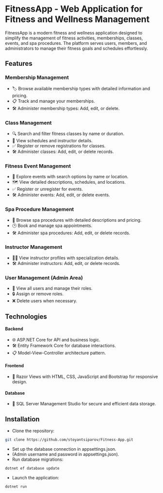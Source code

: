 # FitnessApp - Web Application for Fitness and Wellness Management

FitnessApp is a modern fitness and wellness application designed to simplify the management of fitness activities, memberships, classes, events, and spa procedures. The platform serves users, members, and administrators to manage their fitness goals and schedules effortlessly.

## Features

### Membership Management
* 🏷 Browse available membership types with detailed information and pricing.
* 📋 Track and manage your memberships.
* 🛠 Administer membership types: Add, edit, or delete.
### Class Management
* 🔍 Search and filter fitness classes by name or duration.
* 📅 View schedules and instructor details.
* ✅ Register or remove registrations for classes.
* 🛠 Administer classes: Add, edit, or delete records.
### Fitness Event Management
* 🌟 Explore events with search options by name or location.
* 🗺 View detailed descriptions, schedules, and locations.
* ✅ Register or unregister for events.
* 🛠 Administer events: Add, edit, or delete events.
### Spa Procedure Management
* 💆 Browse spa procedures with detailed descriptions and pricing.
* 🕒 Book and manage spa appointments.
* 🛠 Administer spa procedures: Add, edit, or delete records.
### Instructor Management
* 👩‍🏫 View instructor profiles with specialization details.
* 🛠 Administer instructors: Add, edit, or delete records.
### User Management (Admin Area)
* 👥 View all users and manage their roles.
* 🔒 Assign or remove roles.
* ❌ Delete users when necessary.

## Technologies
#### Backend
* 🌐 ASP.NET Core for API and business logic.
* 🛠 Entity Framework Core for database interactions.
* 📋 Model-View-Controller architecture pattern.
#### Frontend
* 🎨 Razor Views with HTML, CSS, JavaScript and Bootstrap for responsive design.
#### Database
* 💾 SQL Server Management Studio for secure and efficient data storage.
## Installation
* Clone the repository:
```bash
git clone https://github.com/stoyantsiparov/Fitness-App.git
```
* Set up the database connection in appsettings.json.
* (Admin username and password in appsettings.json).
* Run database migrations:
```bash
dotnet ef database update
```
* Launch the application:
```bash
dotnet run
```

